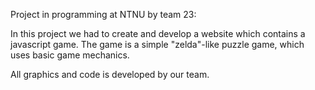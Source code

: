 Project in programming at NTNU by team 23: 

In this project we had to create and develop a website which contains a javascript game. 
The game is a simple "zelda"-like puzzle game, which uses basic game mechanics. 

All graphics and code is developed by our team. 
